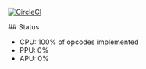 [![CircleCI](https://circleci.com/gh/raulferras/nes-golang.svg?style=shield)](https://circleci.com/gh/raulferras/nes-golang)

## Status

- CPU: 100% of opcodes implemented
- PPU: 0%
- APU: 0%
